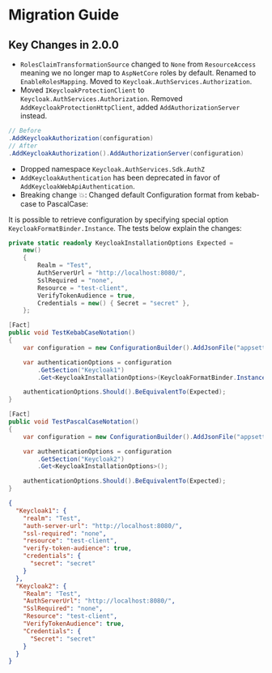 # Migration Guide

## Key Changes in 2.0.0

* `RolesClaimTransformationSource` changed to `None` from `ResourceAccess` meaning we no longer map to `AspNetCore` roles by default. Renamed to `EnableRolesMapping`. Moved to `Keycloak.AuthServices.Authorization`.
* Moved `IKeycloakProtectionClient` to `Keycloak.AuthServices.Authorization`. Removed `AddKeycloakProtectionHttpClient`, added `AddAuthorizationServer` instead.

```csharp
// Before
.AddKeycloakAuthorization(configuration)
// After
.AddKeycloakAuthorization().AddAuthorizationServer(configuration)
```

* Dropped namespace `Keycloak.AuthServices.Sdk.AuthZ`
* `AddKeycloakAuthentication` has been deprecated in favor of `AddKeycloakWebApiAuthentication`.
* Breaking change 💥: Changed default Configuration format from kebab-case to PascalCase:

It is possible to retrieve configuration by specifying special option `KeycloakFormatBinder.Instance`. The tests below explain the changes:

```csharp
private static readonly KeycloakInstallationOptions Expected =
    new()
    {
        Realm = "Test",
        AuthServerUrl = "http://localhost:8080/",
        SslRequired = "none",
        Resource = "test-client",
        VerifyTokenAudience = true,
        Credentials = new() { Secret = "secret" },
    };

[Fact]
public void TestKebabCaseNotation()
{
    var configuration = new ConfigurationBuilder().AddJsonFile("appsettings.json").Build();

    var authenticationOptions = configuration
        .GetSection("Keycloak1")
        .Get<KeycloakInstallationOptions>(KeycloakFormatBinder.Instance);

    authenticationOptions.Should().BeEquivalentTo(Expected);
}

[Fact]
public void TestPascalCaseNotation()
{
    var configuration = new ConfigurationBuilder().AddJsonFile("appsettings.json").Build();

    var authenticationOptions = configuration
        .GetSection("Keycloak2")
        .Get<KeycloakInstallationOptions>();

    authenticationOptions.Should().BeEquivalentTo(Expected);
}
```

```json
{
  "Keycloak1": {
    "realm": "Test",
    "auth-server-url": "http://localhost:8080/",
    "ssl-required": "none",
    "resource": "test-client",
    "verify-token-audience": true,
    "credentials": {
      "secret": "secret"
    }
  },
  "Keycloak2": {
    "Realm": "Test",
    "AuthServerUrl": "http://localhost:8080/",
    "SslRequired": "none",
    "Resource": "test-client",
    "VerifyTokenAudience": true,
    "Credentials": {
      "Secret": "secret"
    }
  }
}

```
